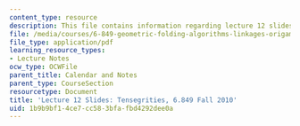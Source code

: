 ```yaml
---
content_type: resource
description: This file contains information regarding lecture 12 slides.
file: /media/courses/6-849-geometric-folding-algorithms-linkages-origami-polyhedra-fall-2012/1b9b9bf14ce7cc583bfafbd4292dee0a_MIT6_849F12_slidesL12.pdf
file_type: application/pdf
learning_resource_types:
- Lecture Notes
ocw_type: OCWFile
parent_title: Calendar and Notes
parent_type: CourseSection
resourcetype: Document
title: 'Lecture 12 Slides: Tensegrities, 6.849 Fall 2010'
uid: 1b9b9bf1-4ce7-cc58-3bfa-fbd4292dee0a
---
```

